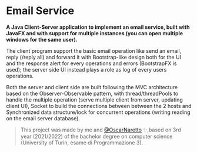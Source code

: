 # Email Service

**A Java Client-Server application to implement an email service, built with JavaFX and with support for multiple instances (you can open multiple windows for the same user).**

The client program support the basic email operation like send an email, reply (/reply all) and forward it with Bootstrap-like design both for the UI and the response alert for every operations and errors (BootstrapFX is used); the server side UI instead plays a role as log of every users operations.

Both the server and client side are built following the MVC architecture based on the Observer-Observable pattern, with thread/threadPools to handle the multiple operation (serve multiple client from server, updating client UI), Socket to build the connections between between the 2 hosts and Synchronized data structure/lock for concurrent operations (writing reading on the email server database).

> This project was made by me and [@OscarNaretto](https://github.com/OscarNaretto) ✨,based on 3rd year (2021/2022) of the bachelor degree on computer science (University of Turin, esame di Programmazione 3).
